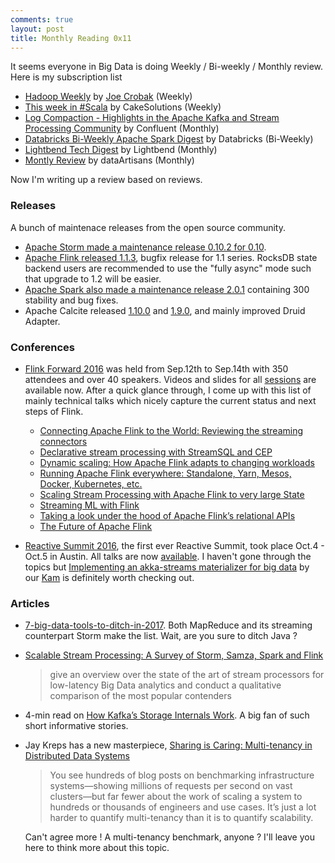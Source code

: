 ```yaml
---
comments: true
layout: post
title: Monthly Reading 0x11
---
```


It seems everyone in Big Data is doing Weekly / Bi-weekly / Monthly review. Here is my subscription list

* [Hadoop Weekly](https://www.hadoopweekly.com/) by [Joe Crobak](https://twitter.com/joecrobak) (Weekly)
* [This week in #Scala](http://www.cakesolutions.net/teamblogs/this-week-in-scala-10/10/2016) by CakeSolutions (Weekly)
* [Log Compaction - Highlights in the Apache Kafka and Stream Processing Community](http://www.confluent.io/blog/log-compaction-highlights-apache-kafka-stream-processing-community-september-2016/) by Confluent (Monthly)
* [Databricks Bi-Weekly Apache Spark Digest](https://databricks.com/blog/2016/10/04/databricks-bi-weekly-apache-spark-digest-10316.html) by Databricks (Bi-Weekly)
* [Lightbend Tech Digest](https://www.lightbend.com/blog/lightbend-tech-digest-september-2016) by Lightbend (Monthly)
* [Montly Review](http://data-artisans.com/sept-2016-in-review/) by dataArtisans (Monthly)

Now I'm writing up a review based on reviews.

### Releases

A bunch of maintenace releases from the open source community.

* [Apache Storm made a maintenance release 0.10.2 for 0.10](https://storm.apache.org/2016/09/14/storm0102-released.html).
* [Apache Flink released 1.1.3](http://flink.apache.org/news/2016/10/12/release-1.1.3.html), bugfix release for 1.1 series. RocksDB state backend users are recommended to use the "fully async" mode such that upgrade to 1.2 will be easier. 
* [Apache Spark also made a maintenance release 2.0.1](http://spark.apache.org/releases/spark-release-2-0-1.html) containing 300 stability and bug fixes. 
* Apache Calcite released [1.10.0](https://calcite.apache.org/docs/history.html#v1-10-0) and [1.9.0](https://calcite.apache.org/docs/history.html#v1-9-0), and mainly improved Druid Adapter. 

### Conferences

* [Flink Forward 2016](http://flink-forward.org/thank-you/#more-1037) was held from Sep.12th to Sep.14th with 350 attendees and over 40 speakers. Videos and slides for all [sessions](http://flink-forward.org/program/sessions/) are available now. After a quick glance through, I come up with this list of mainly technical talks which nicely capture the current status and next steps of Flink.

    - [Connecting Apache Flink to the World: Reviewing the streaming connectors](http://flink-forward.org/kb_sessions/connecting-apache-flink-with-the-world-reviewing-the-streaming-connectors/)
    - [Declarative stream processing with StreamSQL and CEP](http://flink-forward.org/kb_sessions/declarative-stream-processing-with-streamsql-and-cep/)
    - [Dynamic scaling: How Apache Flink adapts to changing workloads](http://flink-forward.org/kb_sessions/dynamic-scaling-how-apache-flink-adapts-to-changing-workloads/)
    - [Running Apache Flink everywhere: Standalone, Yarn, Mesos, Docker, Kubernetes, etc.](http://flink-forward.org/kb_sessions/running-apache-flink-everywhere-standalone-yarn-mesos-docker-kubernetes-etc/)
    - [Scaling Stream Processing with Apache Flink to very large State](http://flink-forward.org/kb_sessions/scaling-stream-processing-with-apache-flink-to-very-large-state/)
    - [Streaming ML with Flink
](http://flink-forward.org/kb_sessions/streaming-ml-with-flink/)
    - [Taking a look under the hood of Apache Flink’s relational APIs](http://flink-forward.org/kb_sessions/taking-a-look-under-the-hood-of-apache-flinks-relational-apis/)
    - [The Future of Apache Flink](http://flink-forward.org/kb_sessions/the-future-of-apache-flinktm/)

* [Reactive Summit 2016](https://www.reactivesummit.org/), the first ever Reactive Summit, took place Oct.4 - Oct.5 in Austin. All talks are now [available](https://www.youtube.com/channel/UChUrUs_xAW2YiSV7iBWkzhw/videos). I haven't gone through the topics but [Implementing an akka-streams materializer for big data](http://sched.co/7jeY) by our [Kam](https://twitter.com/kkasravi) is definitely worth checking out.

### Articles

* [7-big-data-tools-to-ditch-in-2017](http://www.infoworld.com/article/3128344/analytics/7-big-data-tools-to-ditch-in-2017.html). Both MapReduce and its streaming counterpart Storm make the list. Wait, are you sure to ditch Java ?

* [Scalable Stream Processing: A Survey of Storm, Samza, Spark and Flink](https://medium.baqend.com/real-time-stream-processors-a-survey-and-decision-guidance-6d248f692056#.ws1mi2eb9) 

    > give an overview over the state of the art of stream processors for low-latency Big Data analytics and conduct a qualitative comparison of the most popular contenders

* 4-min read on [How Kafka’s Storage Internals Work](https://medium.com/the-hoard/how-kafkas-storage-internals-work-3a29b02e026#.gwuov9szg). A big fan of such short informative stories.

* Jay Kreps has a new masterpiece, [Sharing is Caring: Multi-tenancy in Distributed Data Systems](http://www.confluent.io/blog/sharing-is-caring-multi-tenancy-in-distributed-data-systems) 

    > You see hundreds of blog posts on benchmarking infrastructure systems—showing millions of requests per second on vast clusters—but far fewer about the work of scaling a system to hundreds or thousands of engineers and use cases. It’s just a lot harder to quantify multi-tenancy than it is to quantify scalability.
    
  Can't agree more ! A multi-tenancy benchmark, anyone ? I'll leave you here to think more about this topic.  
  
    